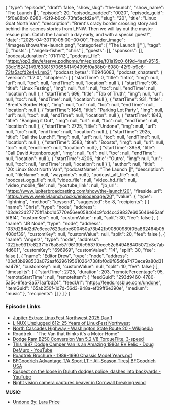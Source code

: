 {
  "type": "episode",
  "draft": false,
  "show_slug": "the-launch",
  "show_name": "The Launch 🚀",
  "episode": 20,
  "episode_padded": "0020",
  "episode_guid": "5f0a88b0-6980-42f9-b9c6-73fa5acfd2e4",
  "slug": "20",
  "title": "Linux Goat North Van",
  "description": "Brent's crazy border crossing story and behind-the-scenes stories from LFNW. Then we will lay out the master rescue plan. Catch the Launch a day early, and with a special guest!",
  "date": "2025-04-30T10:05:00+00:00",
  "header_image": "/images/shows/the-launch.png",
  "categories": [
    "The Launch 🚀"
  ],
  "tags": [],
  "hosts": [
    "angela-fisher",
    "chris"
  ],
  "guests": [],
  "sponsors": [],
  "podcast_duration": "01:11:12",
  "podcast_file": "https://op3.dev/e/serve.podhome.fm/episode/f01a19c0-6f9d-4aef-9515-08dc15242149/6388157065541494995f0a88b0-6980-42f9-b9c6-73fa5acfd2e4v1.mp3",
  "podcast_bytes": 110946083,
  "podcast_chapters": {
    "version": "1.2.0",
    "chapters": [
      {
        "startTime": 0,
        "title": "Intro",
        "img": null,
        "url": null,
        "toc": null,
        "endTime": null,
        "location": null
      },
      {
        "startTime": 96,
        "title": "Linux Festing",
        "img": null,
        "url": null,
        "toc": null,
        "endTime": null,
        "location": null
      },
      {
        "startTime": 696,
        "title": "Tab of Truth",
        "img": null,
        "url": null,
        "toc": null,
        "endTime": null,
        "location": null
      },
      {
        "startTime": 931,
        "title": "Brent's Border Hop",
        "img": null,
        "url": null,
        "toc": null,
        "endTime": null,
        "location": null
      },
      {
        "startTime": 1645,
        "title": "Parking Lot Party",
        "img": null,
        "url": null,
        "toc": null,
        "endTime": null,
        "location": null
      },
      {
        "startTime": 1843,
        "title": "Banging it Out",
        "img": null,
        "url": null,
        "toc": null,
        "endTime": null,
        "location": null
      },
      {
        "startTime": 2725,
        "title": "Undone",
        "img": null,
        "url": null,
        "toc": null,
        "endTime": null,
        "location": null
      },
      {
        "startTime": 2925,
        "title": "Call the Lunch!",
        "img": null,
        "url": null,
        "toc": null,
        "endTime": null,
        "location": null
      },
      {
        "startTime": 3583,
        "title": "Boosts",
        "img": null,
        "url": null,
        "toc": null,
        "endTime": null,
        "location": null
      },
      {
        "startTime": 3958,
        "title": "Call David Attenborough",
        "img": null,
        "url": null,
        "toc": null,
        "endTime": null,
        "location": null
      },
      {
        "startTime": 4206,
        "title": "Outro",
        "img": null,
        "url": null,
        "toc": null,
        "endTime": null,
        "location": null
      }
    ],
    "author": null,
    "title": "20: Linux Goat North Van",
    "podcastName": "The Launch 🚀",
    "description": null,
    "fileName": null,
    "waypoints": null
  },
  "podcast_alt_file": null,
  "podcast_ogg_file": null,
  "video_file": null,
  "video_hd_file": null,
  "video_mobile_file": null,
  "youtube_link": null,
  "jb_url": "https://www.jupiterbroadcasting.com/show/the-launch/20",
  "fireside_url": "https://www.weeklylaunch.rocks/episodepage/20",
  "value": {
    "type": "lightning",
    "method": "keysend",
    "suggested": 5e-8,
    "recipients": [
      {
        "name": "Chris",
        "type": "node",
        "address": "03de23d27775ff1abc1d5770e56ee058464c9fcd4cc39837e605646e95aaf5f8f4",
        "customKey": null,
        "customValue": null,
        "split": 30,
        "fee": false
      },
      {
        "name": "JB Node",
        "type": "node",
        "address": "037d284d2d7e6cec7623adbe600450a73b42fb90800989f05a862464b05408df39",
        "customKey": null,
        "customValue": null,
        "split": 20,
        "fee": false
      },
      {
        "name": "Angerz",
        "type": "node",
        "address": "022be9317c82371b76a8e57f96139fc9537f0cee52c649488405072c8c7ab4d601",
        "customKey": "696969",
        "customValue": "14",
        "split": 30,
        "fee": false
      },
      {
        "name": "Editor Drew",
        "type": "node",
        "address": "03df3b998533a072aaf6296195610264738fbf0d9f85d6a7473ece9a80d31ea478",
        "customKey": null,
        "customValue": null,
        "split": 10,
        "fee": false
      }
    ],
    "timesplits": [
      {
        "startTime": 2725,
        "duration": 203,
        "remotePercentage": 95,
        "remoteStartTime": null,
        "remoteItem": {
          "feedGuid": "293d9460-4780-5a5c-9fea-3a571aafbd24",
          "feedUrl": "https://feeds.rssblue.com/undone",
          "itemGuid": "65ab250f-1d7d-56d3-948a-ef09ff6e390e",
          "medium": "music"
        },
        "recipients": []
      }
    ]
  }
}


### Episode Links

* [Jupiter Extras: LinuxFest Northwest 2025 Day 1](https://extras.show/93)
* [LINUX Unplugged 612: 25 Years of LinuxFest Northwest](https://linuxunplugged.com/612)
* [North Cascades Highway - Washington State Route 20 - Wikipedia](https://en.wikipedia.org/wiki/Washington_State_Route_20)
* Roadtrek - "The Van that thinks it's a Motor Home"
* [Dodge Ram B250 Conversion Van 5.2 V8 TorqueFlite, 3-speed](https://www.car.info/en-se/dodge/ram-van/ram-2500-conversion-van-52-v8-23676256#specs)
* [This 1987 Dodge Camper Van Is an Amazing 1980s RV Relic - Doug DeMuro - YouTube](https://www.youtube.com/watch?v=Hc5Jd7OsXX8)
* [Roadtrek Brochure - 1989-1990 Chassis Model Years.pdf](https://www.roadtrek.com/wp-content/uploads/2014/08/Roadtrek_Brochure-1989-1990_chassis_model_years.pdf)
* [BFGoodrich Advantage T/A Sport LT - All-Season Tires| BFGoodrich USA](https://www.bfgoodrichtires.com/auto/tires/advantage-t-a-sport-lt)
* [Suspect on the loose in Duluth dodges police, dashes into backyards - YouTube](https://www.youtube.com/watch?v=vbxdlHn-JDw)
* [Night vision camera captures beaver in Cornwall breaking wind](https://www.bbc.com/news/videos/cddeg1pp894o)

**MUSIC:**

* [Undone By: Lara Price](https://podcastindex.org/podcast/7164953)
